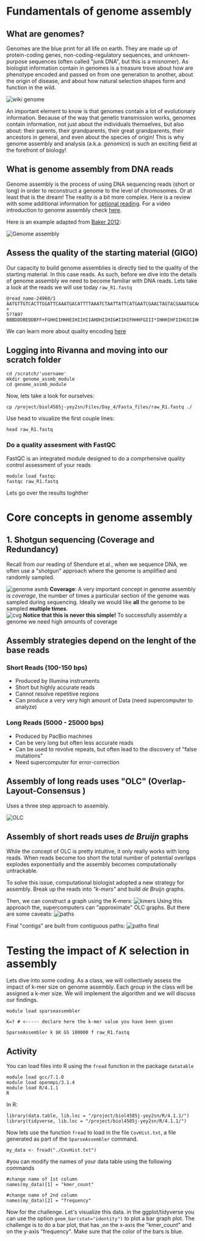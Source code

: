 # Fundamentals of genome assembly

## What are genomes?
Genomes are the blue print for all life on earth. They are made up of protein-coding genes, non-coding-regulatory sequences, and unknown-purpose sequences (often called "junk DNA", but this is a misnomer). As biologist information contain in genomes is a treasure trove about how are phenotype encoded and passed on from one generation to another, about the origin of disease, and about how natural selection shapes form and function in the wild.

![wiki genome](https://github.com/Jcbnunez/biol4585j-yey2sn/blob/main/Class_Materials/4.Genome_assembly/figures/genome_comp.png?raw=true)

An important element to know is that genomes contain a lot of evolutionary information. Because of the way that genetic transmission works, genomes contain information, not just about the individuals themselves, but also about: their parents, their grandparents, their great grandparents, their ancestors in general, and even about the species of origin! This is why genome assembly and analysis (a.k.a. _genomics_) is such an exciting field at the forefront of biology! 

## What is genome assembly from DNA reads
Genome assembly is the process of using DNA sequencing reads (short or long) in order to reconstruct a genome to the level of chromosomes. Or at least that is the dream! The reality is a bit more complex.  Here is a review with some additional information for [optional reading](https://www.nature.com/articles/nmeth.1935). For a video introduction to genome assembly check [here](https://www.youtube.com/watch?v=5wvGapmA5zM).

Here is an example adapted from [Baker  2012](https://www.nature.com/articles/nmeth.1935):

![Genome assembly](https://media.springernature.com/relative-r300-703_m1050/springer-static/image/art%3A10.1038%2Fnmeth.1935/MediaObjects/41592_2012_Article_BFnmeth1935_Figb_HTML.jpg)

## Assess the quality of the starting material (GIGO)
Our capacity to build genome assemblies is directly tied to the quality of the starting material. In this case reads. As such, before we dive into the details of genome assembly we need to become familiar with DNA reads. Lets take a look at the reads we will use today `raw_R1.fastq`

```
@read_name-24960/1
AATGTTGTCACTTGGATTCAAATGACATTTTAAATCTAATTATTCATGAATCGAACTAGTACGAAATGCAATGAGCATCTT
+
5??A9?BBBDDDBEDDBFF+FGHHIIHHHEIHIIHIIAHDHIIHIG#IIHIFHHHFGIII*IHHHIHFIIHGICIHHIHFF
```
We can learn more about quality encoding [here](https://support.illumina.com/help/BaseSpace_OLH_009008/Content/Source/Informatics/BS/QualityScoreEncoding_swBS.htm#)

## Logging into Rivanna and moving into our scratch folder
```
cd /scratch/'username'
mkdir genome_assmb_module
cd genome_assmb_module
```

Now, lets take a look for ourselves: 
```
cp /project/biol4585j-yey2sn/Files/Day_4/Fasta_files/raw_R1.fastq ./
```
Use head to visualize the first couple lines:
```
head raw_R1.fastq
```

### Do a quality assesment with FastQC
FastQC is an integrated module designed to do a comprhensive quality control assessment of your reads
```
module load fastqc
fastqc raw_R1.fastq
```
Lets go over the results toghther

# Core concepts in genome assembly

## 1. Shotgun sequencing (Coverage and Redundancy)
Recall from our reading of Shendure et al., when we sequence DNA, we often use a "shotgun" approach where the genome is amplified and randomly sampled. 

![genome asmb](https://github.com/Jcbnunez/biol4585j-yey2sn/blob/main/Class_Materials/4.Genome_assembly/figures/genomasmb.2.png?raw=true)
**Coverage**: A very important concept in genome assembly is _coverage_, the number of times a particular section of the genome was sampled during sequencing. Ideally we would like **all** the genome to be sampled **multiple times**.  
![cvg](https://github.com/Jcbnunez/biol4585j-yey2sn/blob/main/Class_Materials/4.Genome_assembly/figures/Cover.2.png?raw=true)
**Notice that this is never this simple!** To successfully assembly a genome we need high amounts of coverage

## Assembly strategies depend on the lenght of the base reads

### Short Reads (100-150 bps)

* Produced by Illumina instruments
* Short but highly accurate reads
* Cannot resolve repetitive regions
* Can produce a very very high amount of Data (need supercomputer to analyze)

### Long Reads (5000 - 25000 bps)

* Produced by PacBio machines
* Can be very long but often less accurate reads
* Can be used to revolve repeats, but often lead to the discovery of "false mutations"
* Need supercomputer for error-correction

## Assembly of long reads uses "OLC" (Overlap-Layout-Consensus )
Uses a three step approach to assembly.

![OLC](https://github.com/Jcbnunez/biol4585j-yey2sn/blob/main/Class_Materials/4.Genome_assembly/figures/OLC.png?raw=true)

## Assembly of short reads uses _de Bruijn_ graphs
While the concept of OLC is pretty intuitive, it only really works with long reads. When reads become too short the total number of potential overlaps explodes exponentially and the assembly becomes computationally untrackable.   

To solve this issue, computational biologist adopted a new strategy for assembly. Break up the reads into _"k-mers"_ and build  _de Bruijn_ graphs.

Then, we can construct a graph using the K-mers:
![kmers](https://github.com/Jcbnunez/biol4585j-yey2sn/blob/main/Class_Materials/4.Genome_assembly/figures/debrjn.png?raw=true)
Using this approach the, supercomputers can "approximate" OLC graphs. But there are some caveats:
![paths](https://github.com/Jcbnunez/biol4585j-yey2sn/blob/main/Class_Materials/4.Genome_assembly/figures/solving_paths.png?raw=true)

Final "contigs" are built from contiguous paths:
![paths final](https://github.com/Jcbnunez/biol4585j-yey2sn/blob/main/Class_Materials/4.Genome_assembly/figures/debruj_final.png?raw=true)
# Testing the impact of _K_ selection in assembly
Lets dive into some coding. As a class, we will collectively assess the impact of k-mer size on genome assembly. Each group in the class will be assigned a k-mer size. We will implement the algorithm and we will discuss our findings. 

```
module load sparseassembler

K=? # <----- declare here the k-mer value you have been given

SparseAssembler k $K GS 100000 f raw_R1.fastq
```
## Activity
You can load files into R using the `fread` function in the package `datatable`

```
module load gcc/7.1.0
module load openmpi/3.1.4
module load R/4.1.1
R
```
In R:
```
library(data.table, lib.loc = "/project/biol4585j-yey2sn/R/4.1.1/")
library(tidyverse, lib.loc = "/project/biol4585j-yey2sn/R/4.1.1/")
```
Now lets use the function `fread` to load in the file `CovHist.txt`, a file generated as part of the `SparseAssembler` command.
```
my_data <- fread("./CovHist.txt")
```
#you can modify the names of your data table using the following commands
```
#change name of 1st column
names(my_data)[1] = "kmer_count"

#change name of 2nd column
names(my_data)[2] = "frequency"
```
Now for the challenge. Let's visualize this data. in the ggplot/tidyverse you can use the option  `geom_bar(stat="identity")` to plot a bar graph plot. The challenge is to do a bar plot, that has ,on the x-axis the "kmer_count" and on the y-axis "frequency". Make sure that the color of the bars is blue.
